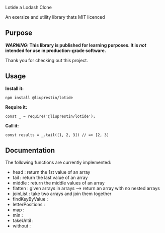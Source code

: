 Lotide a Lodash Clone

An exersize and utility library thats MIT licenced

## Purpose

**_WARNING:_ This library is published for learning purposes. It is _not_ intended for use in production-grade software.**

Thank you for checking out this project.

## Usage

**Install it:**

`npm install @liuprestin/lotide`

**Require it:**

`const _ = require('@liuprestin/lotide');`

**Call it:**

`const results = _.tail([1, 2, 3]) // => [2, 3]`

## Documentation

The following functions are currently implemented:

- head : return the 1st value of an array
- tail : return the last value of an array
- middle : return the middle values of an array 
- flatten : given arrays in arrays --> return an array with no nested arrays
- joinList : take two arrays and join them together
- findKeyByValue :
- letterPositions :
- map :
- min :
- takeUntil :
- without :
